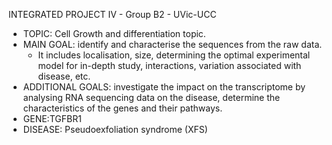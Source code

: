 INTEGRATED PROJECT IV - Group B2 - UVic-UCC

  * TOPIC: Cell Growth and differentiation topic.
  * MAIN GOAL: identify and characterise the sequences from the raw data.
      * It includes localisation, size, determining the optimal experimental model for in-depth study, interactions, variation associated with disease, etc.
  * ADDITIONAL GOALS: investigate the impact on the transcriptome by analysing RNA sequencing data on the disease, determine the characteristics of the genes and their pathways.
  * GENE:TGFBR1
  * DISEASE: Pseudoexfoliation syndrome (XFS)
